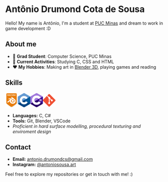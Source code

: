 # Antônio Drumond Cota de Sousa

Hello! My name is Antônio, I'm a student at [PUC Minas](https://www.pucminas.br/destaques/Paginas/default.aspx) and dream to work in game development :D


## About me

- 📖 **Grad Student**: Computer Science, PUC Minas
- 🌱 **Current Activities**: Studying C, CSS and HTML
- ❤️ **My Hobbies**: Making art in [Blender 3D](blender.org), playing games and reading


## Skills

<img src="Images/Blender.png" alt="Blender" style="width:40px;" align="center"><img src="Images/C.png" alt="C" style="width:40px;" align="center"><img src="Images/Csharp.png" alt="Csharp" style="width:40px;" align="center"><img src="Images/Git.png" alt="Git" style="width:40px;" align="center">

- **Languages:** C, C#
- **Tools:** Git, Blender, VSCode
- *Proficient in hard surface modelling, procedural texturing and enviroment design*


## Contact

- **Email:** antonio.drumondcs@gmail.com
- **Instagram:** [@antoniosousa.art](https://www.instagram.com/antoniosousa.art/)


Feel free to explore my repositories or get in touch with me! :)
